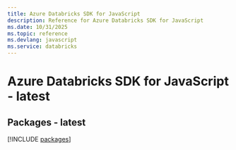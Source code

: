 ```yaml
---
title: Azure Databricks SDK for JavaScript
description: Reference for Azure Databricks SDK for JavaScript
ms.date: 10/31/2025
ms.topic: reference
ms.devlang: javascript
ms.service: databricks
---
```

# Azure Databricks SDK for JavaScript - latest
## Packages - latest
[!INCLUDE [packages](databricks-index.md)]
